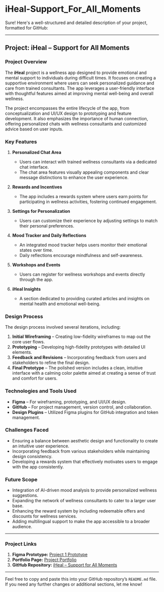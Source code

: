 # iHeal-Support_For_All_Moments
Sure! Here's a well-structured and detailed description of your project, formatted for GitHub:

---

## **Project: iHeal – Support for All Moments**

### **Project Overview**
The **iHeal** project is a wellness app designed to provide emotional and mental support to individuals during difficult times. It focuses on creating a supportive environment where users can seek personalized guidance and care from trained consultants. The app leverages a user-friendly interface with thoughtful features aimed at improving mental well-being and overall wellness.

The project encompasses the entire lifecycle of the app, from conceptualization and UI/UX design to prototyping and feature development. It also emphasizes the importance of human connection, offering personalized chats with wellness consultants and customized advice based on user inputs.

### **Key Features**
1. **Personalized Chat Area**  
   - Users can interact with trained wellness consultants via a dedicated chat interface.
   - The chat area features visually appealing components and clear message distinctions to enhance the user experience.

2. **Rewards and Incentives**  
   - The app includes a rewards system where users earn points for participating in wellness activities, fostering continued engagement.
   
3. **Settings for Personalization**  
   - Users can customize their experience by adjusting settings to match their personal preferences.
   
4. **Mood Tracker and Daily Reflections**  
   - An integrated mood tracker helps users monitor their emotional states over time.
   - Daily reflections encourage mindfulness and self-awareness.

5. **Workshops and Events**  
   - Users can register for wellness workshops and events directly through the app.
   
6. **iHeal Insights**  
   - A section dedicated to providing curated articles and insights on mental health and emotional well-being.

### **Design Process**
The design process involved several iterations, including:
1. **Initial Wireframing** – Creating low-fidelity wireframes to map out the core user flows.
2. **Prototyping** – Developing high-fidelity prototypes with detailed UI elements.
3. **Feedback and Revisions** – Incorporating feedback from users and stakeholders to refine the final design.
4. **Final Prototype** – The polished version includes a clean, intuitive interface with a calming color palette aimed at creating a sense of trust and comfort for users.

### **Technologies and Tools Used**
- **Figma** – For wireframing, prototyping, and UI/UX design.
- **GitHub** – For project management, version control, and collaboration.
- **Design Plugins** – Utilized Figma plugins for GitHub integration and token management.

### **Challenges Faced**
- Ensuring a balance between aesthetic design and functionality to create an intuitive user experience.
- Incorporating feedback from various stakeholders while maintaining design consistency.
- Developing a rewards system that effectively motivates users to engage with the app consistently.

### **Future Scope**
- Integration of AI-driven mood analysis to provide personalized wellness suggestions.
- Expanding the network of wellness consultants to cater to a larger user base.
- Enhancing the reward system by including redeemable offers and discounts for wellness services.
- Adding multilingual support to make the app accessible to a broader audience.

---

### **Project Links**
1. **Figma Prototype:** [Project 1 Prototype](https://www.figma.com/file/266-1800tBt-5MyeDUUEBI0d7Xi-0)  
2. **Portfolio Page:** [Project Portfolio](https://www.figma.com/file/XXXXXXXXX/Portfolio-Page)  
3. **GitHub Repository:** [iHeal – Support for All Moments](https://github.com/BhavyaSParmar/iHeal-Support_For_All_Moments)

---

Feel free to copy and paste this into your GitHub repository’s `README.md` file. If you need any further changes or additional sections, let me know!

